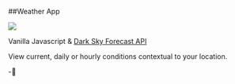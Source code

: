 ##Weather App

![](imgs/kaylan-smith-weatherapp.png)

Vanilla Javascript & [Dark Sky Forecast API](https://developer.forecast.io/)

View current, daily or hourly conditions contextual to your location.

-🍕

